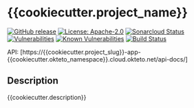 # {{cookiecutter.project_name}}

[![GitHub release](https://img.shields.io/github/release/{{cookiecutter.github_org}}/{{cookiecutter.project_slug}}.svg)](https://github.com/{{cookiecutter.github_org}}/{{cookiecutter.project_slug}}/releases/latest)
[![License: Apache-2.0](https://img.shields.io/badge/License-Apache%202.0-blue.svg)](https://github.com/{{cookiecutter.github_org}}/{{cookiecutter.project_slug}}/blob/main/LICENSE)
[![Sonarcloud Status](https://sonarcloud.io/api/project_badges/measure?project={{cookiecutter.sonar_org}}_{{cookiecutter.project_slug}}&metric=alert_status)](https://sonarcloud.io/dashboard?id={{cookiecutter.sonar_org}}_{{cookiecutter.project_slug}})
[![Vulnerabilities](https://sonarcloud.io/api/project_badges/measure?project={{cookiecutter.sonar_org}}_{{cookiecutter.project_slug}}&metric=vulnerabilities)](https://sonarcloud.io/summary/new_code?id={{cookiecutter.sonar_org}}_{{cookiecutter.project_slug}})
[![Known Vulnerabilities](https://snyk.io/test/github/{{cookiecutter.github_org}}/{{cookiecutter.project_slug}}/badge.svg)](https://snyk.io/test/github/{{cookiecutter.github_org}}/{{cookiecutter.project_slug}})
[![Build Status](https://github.com/{{cookiecutter.github_org}}/{{cookiecutter.project_slug}}/actions/workflows/pipeline.yml/badge.svg)](https://github.com/{{cookiecutter.github_org}}/{{cookiecutter.project_slug}}/actions/workflows/pipeline.yml)

API: [https://{{cookiecutter.project_slug}}-app-{{cookiecutter.okteto_namespace}}.cloud.okteto.net/api-docs/]

## Description

{{cookiecutter.description}}
